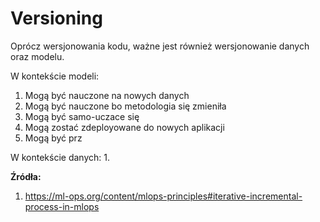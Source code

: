 # Versioning

Oprócz wersjonowania kodu, ważne jest również wersjonowanie danych oraz modelu. 

W kontekście modeli:
1. Mogą być nauczone na nowych danych
2. Mogą być nauczone bo metodologia się zmieniła
3. Mogą być samo-uczace się
4. Mogą zostać zdeployowane do nowych aplikacji
5. Mogą być prz

W kontekście danych:
1. 

**Źródła:**
1. https://ml-ops.org/content/mlops-principles#iterative-incremental-process-in-mlops